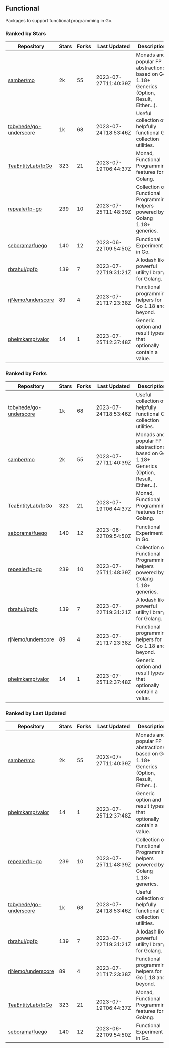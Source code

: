 ## Functional

Packages to support functional programming in Go.

### Ranked by Stars

| Repository | Stars | Forks | Last Updated | Description | 
|------------|-------|-------|--------------|-------------|
| [samber/mo](https://github.com/samber/mo) | 2k | 55 | 2023-07-27T11:40:39Z |  Monads and popular FP abstractions, based on Go 1.18+ Generics (Option, Result, Either...). |
| [tobyhede/go-underscore](https://github.com/tobyhede/go-underscore) | 1k | 68 | 2023-07-24T18:53:46Z |  Useful collection of helpfully functional Go collection utilities. |
| [TeaEntityLab/fpGo](https://github.com/TeaEntityLab/fpGo) | 323 | 21 | 2023-07-19T06:44:37Z |  Monad, Functional Programming features for Golang. |
| [repeale/fp-go](https://github.com/repeale/fp-go) | 239 | 10 | 2023-07-25T11:48:39Z |  Collection of Functional Programming helpers powered by Golang 1.18+ generics. |
| [seborama/fuego](https://github.com/seborama/fuego) | 140 | 12 | 2023-06-22T09:54:50Z |  Functional Experiment in Go. |
| [rbrahul/gofp](https://github.com/rbrahul/gofp) | 139 | 7 | 2023-07-22T19:31:21Z |  A lodash like powerful utility library for Golang. |
| [rjNemo/underscore](https://github.com/rjNemo/underscore) | 89 | 4 | 2023-07-21T17:23:38Z |  Functional programming helpers for Go 1.18 and beyond. |
| [phelmkamp/valor](https://github.com/phelmkamp/valor) | 14 | 1 | 2023-07-25T12:37:48Z |  Generic option and result types that optionally contain a value. |

### Ranked by Forks

| Repository | Stars | Forks | Last Updated | Description | 
|------------|-------|-------|--------------|-------------|
| [tobyhede/go-underscore](https://github.com/tobyhede/go-underscore) | 1k | 68 | 2023-07-24T18:53:46Z |  Useful collection of helpfully functional Go collection utilities. |
| [samber/mo](https://github.com/samber/mo) | 2k | 55 | 2023-07-27T11:40:39Z |  Monads and popular FP abstractions, based on Go 1.18+ Generics (Option, Result, Either...). |
| [TeaEntityLab/fpGo](https://github.com/TeaEntityLab/fpGo) | 323 | 21 | 2023-07-19T06:44:37Z |  Monad, Functional Programming features for Golang. |
| [seborama/fuego](https://github.com/seborama/fuego) | 140 | 12 | 2023-06-22T09:54:50Z |  Functional Experiment in Go. |
| [repeale/fp-go](https://github.com/repeale/fp-go) | 239 | 10 | 2023-07-25T11:48:39Z |  Collection of Functional Programming helpers powered by Golang 1.18+ generics. |
| [rbrahul/gofp](https://github.com/rbrahul/gofp) | 139 | 7 | 2023-07-22T19:31:21Z |  A lodash like powerful utility library for Golang. |
| [rjNemo/underscore](https://github.com/rjNemo/underscore) | 89 | 4 | 2023-07-21T17:23:38Z |  Functional programming helpers for Go 1.18 and beyond. |
| [phelmkamp/valor](https://github.com/phelmkamp/valor) | 14 | 1 | 2023-07-25T12:37:48Z |  Generic option and result types that optionally contain a value. |

### Ranked by Last Updated

| Repository | Stars | Forks | Last Updated | Description | 
|------------|-------|-------|--------------|-------------|
| [samber/mo](https://github.com/samber/mo) | 2k | 55 | 2023-07-27T11:40:39Z |  Monads and popular FP abstractions, based on Go 1.18+ Generics (Option, Result, Either...). |
| [phelmkamp/valor](https://github.com/phelmkamp/valor) | 14 | 1 | 2023-07-25T12:37:48Z |  Generic option and result types that optionally contain a value. |
| [repeale/fp-go](https://github.com/repeale/fp-go) | 239 | 10 | 2023-07-25T11:48:39Z |  Collection of Functional Programming helpers powered by Golang 1.18+ generics. |
| [tobyhede/go-underscore](https://github.com/tobyhede/go-underscore) | 1k | 68 | 2023-07-24T18:53:46Z |  Useful collection of helpfully functional Go collection utilities. |
| [rbrahul/gofp](https://github.com/rbrahul/gofp) | 139 | 7 | 2023-07-22T19:31:21Z |  A lodash like powerful utility library for Golang. |
| [rjNemo/underscore](https://github.com/rjNemo/underscore) | 89 | 4 | 2023-07-21T17:23:38Z |  Functional programming helpers for Go 1.18 and beyond. |
| [TeaEntityLab/fpGo](https://github.com/TeaEntityLab/fpGo) | 323 | 21 | 2023-07-19T06:44:37Z |  Monad, Functional Programming features for Golang. |
| [seborama/fuego](https://github.com/seborama/fuego) | 140 | 12 | 2023-06-22T09:54:50Z |  Functional Experiment in Go. |

